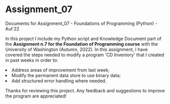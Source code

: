 # Assignment_07
Documents for Assignment_07 - Foundations of Programming (Python) - Aut'22

In this project I include my Python script and Knowledge Document part of the <b>Assignment n.7 for the Foundation of Programming course</b> with the University of Washington (Autumn, 2022). In this assignment, I have covered the steps needed to modify a program 'CD Inventory' that I created in past weeks in order to:
<li> Address areas of improvement from last week;
<li> Modify the permanent data store to use binary data;
<li> Add structured error handling where needed.

Thanks for reviewing this project. Any feedback and suggestions to improve the program are appreciated!
